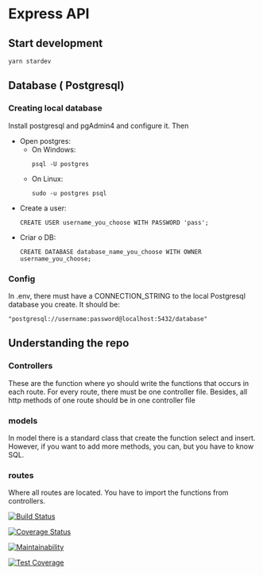 # Express API

## Start development

```
yarn stardev
```

## Database ( Postgresql)
### Creating local database
Install postgresql and pgAdmin4 and configure it. Then

- Open postgres:
    - On Windows:
      ```
      psql -U postgres
      ```
	- On Linux:
      ```
      sudo -u postgres psql
      ```
- Create a user:
  ```
  CREATE USER username_you_choose WITH PASSWORD 'pass';
  ```
- Criar o DB:
  ```
  CREATE DATABASE database_name_you_choose WITH OWNER username_you_choose;
  ```

### Config 
In .env, there must have a CONNECTION_STRING to the local Postgresql database you create. It should be:
```
"postgresql://username:password@localhost:5432/database"
```

## Understanding the repo

### Controllers

These are the function where yo should write the functions that occurs in each route. For every route,
there must be one controller file. Besides, all http methods of one route should be in one controller
file

### models
In model there is a standard class that create the function select and insert. However, if you want to add
more methods, you can, but you have to know SQL.

### routes
Where all routes are located. You have to import the functions from controllers. 

[![Build Status](https://app.travis-ci.com/FelipeSpirandelli/praso-api.svg?branch=main)](https://app.travis-ci.com/FelipeSpirandelli/praso-api)

[![Coverage Status](https://coveralls.io/repos/github/FelipeSpirandelli/praso-api/badge.svg?branch=main)](https://coveralls.io/github/FelipeSpirandelli/praso-api?branch=main)

[![Maintainability](https://api.codeclimate.com/v1/badges/cdde9bb9486408294faf/maintainability)](https://codeclimate.com/github/FelipeSpirandelli/praso-api/maintainability)

[![Test Coverage](https://api.codeclimate.com/v1/badges/cdde9bb9486408294faf/test_coverage)](https://codeclimate.com/github/FelipeSpirandelli/praso-api/test_coverage)